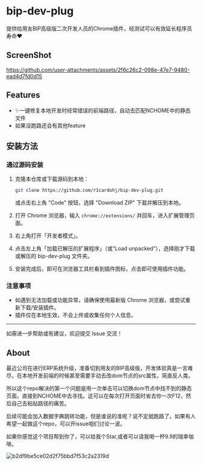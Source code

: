 # bip-dev-plug

提供给用友BIP高级版二次开发人员的Chrome插件，经测试可以有效延长程序员寿命❤

## ScreenShot

https://github.com/user-attachments/assets/2f6c26c2-098e-47e7-9480-ead4d7fd0d15

## Features

* ✨一键修复本地开发时经常错误的前端路径，自动去匹配NCHOME中的静态文件
* 如果没跑路还会有其他feature

## 安装方法

### 通过源码安装

1. 克隆本仓库或下载源码到本地：
   ```bash
   git clone https://github.com/r1cardohj/bip-dev-plug.git
   ```
   或点击右上角 "Code" 按钮，选择 "Download ZIP" 下载并解压到本地。

2. 打开 Chrome 浏览器，输入 `chrome://extensions/` 并回车，进入扩展管理页面。

3. 右上角打开「开发者模式」。

4. 点击左上角「加载已解压的扩展程序」（或“Load unpacked”），选择刚才下载或解压的 bip-dev-plug 文件夹。

5. 安装完成后，即可在浏览器工具栏看到插件图标，点击即可使用插件功能。

### 注意事项

- 如遇到无法加载或功能异常，请确保使用最新版 Chrome 浏览器，或尝试重新下载/安装插件。
- 插件仅在本地生效，不会上传或收集任何个人信息。

---

如需进一步帮助或有建议，欢迎提交 Issue 交流！

## About

最近公司在进行ERP系统升级，准备切到用友的BIP高级版，开发体验真是一言难尽，在本地开发前端的时候甚至需要手动去改dom节点的src属性，简直反人类。

所以这个repo解决的第一个问题是用一次单击可以切换dom节点中找不到的静态页面，直接到NCHOME中去寻找。这可以在每次打开页面时省去你一次F12，然后自己去粘贴路径的痛苦。

后续可能会加入数据字典跳转功能，但是谁说的准呢？说不定就跑路了。如果有人希望一起做这个repo，可以开issue咱们讨论一波。

如果你感觉这个项目帮到你了，可以给我个Star,或者可以请我喝一杯9.9的瑞幸咖啡。

![b2df9be5ce02d2f75bbd7f53c2a2319d](https://github.com/user-attachments/assets/34e245f5-d4a7-4719-a8a2-845fd9dcdf76)